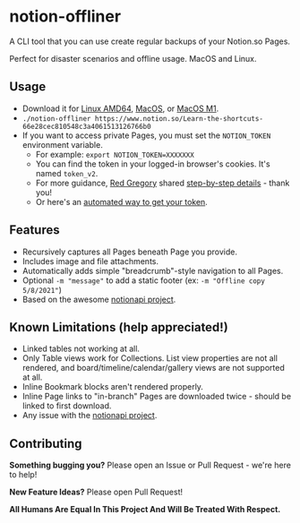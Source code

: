 # notion-offliner
A CLI tool that you can use create regular backups of your Notion.so Pages.

Perfect for disaster scenarios and offline usage. MacOS and Linux.

## Usage
* Download it for [Linux AMD64](https://github.com/nmcclain/notion-offliner/releases/download/v0.1/notion-offliner-linux-amd64), [MacOS](https://github.com/nmcclain/notion-offliner/releases/download/v0.1/notion-offliner-macos), or [MacOS M1](https://github.com/nmcclain/notion-offliner/releases/download/v0.1/notion-offliner-macos-m1).
* `./notion-offliner https://www.notion.so/Learn-the-shortcuts-66e28cec810548c3a4061513126766b0`
* If you want to access private Pages, you must set the `NOTION_TOKEN` environment variable.
  * For example: `export NOTION_TOKEN=XXXXXXX`
  * You can find the token in your logged-in browser's cookies. It's named `token_v2`.
  * For more guidance, [Red Gregory](https://redgregory.me/) shared [step-by-step details](https://www.redgregory.com/notion/2020/6/15/9zuzav95gwzwewdu1dspweqbv481s5) - thank you!
  * Or here's an [automated way to get your token](https://gist.github.com/nmcclain/30e4f5ee231e606bc4a1dcedef1c551f).

## Features
* Recursively captures all Pages beneath Page you provide.
* Includes image and file attachments.
* Automatically adds simple "breadcrumb"-style navigation to all Pages.
* Optional `-m "message"` to add a static footer (ex: `-m "Offline copy 5/8/2021"`)
* Based on the awesome [notionapi project](https://github.com/kjk/notionapi/).

## Known Limitations (help appreciated!)
* Linked tables not working at all.
* Only Table views work for Collections. List view properties are not all rendered, and board/timeline/calendar/gallery views are not supported at all.
* Inline Bookmark blocks aren't rendered properly.
* Inline Page links to "in-branch" Pages are downloaded twice - should be linked to first download.
* Any issue with the [notionapi project](https://github.com/kjk/notionapi/issues).

## Contributing

**Something bugging you?** Please open an Issue or Pull Request - we're here to help!

**New Feature Ideas?** Please open Pull Request!
 
**All Humans Are Equal In This Project And Will Be Treated With Respect.**
